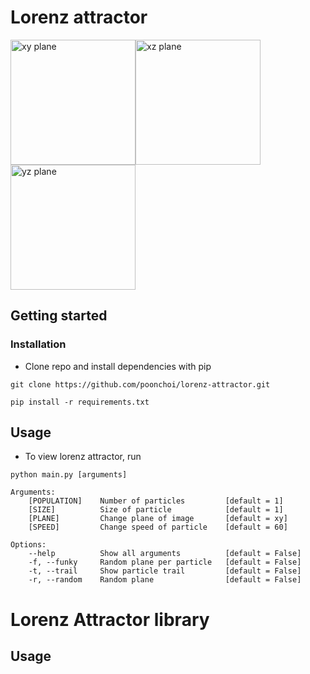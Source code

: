 # Lorenz attractor
<img src="https://i.ibb.co/F7QW7Tn/1.png" alt="xy plane" width=200 height=200><img src="https://i.ibb.co/0mbYDgH/1.png" alt="xz plane" width=200 height=200><img src="https://i.ibb.co/MDZPTmq/1.png" alt="yz plane" width=200 height=200>
## Getting started

### Installation
- Clone repo and install dependencies with pip
```
git clone https://github.com/poonchoi/lorenz-attractor.git
```
```
pip install -r requirements.txt
```
## Usage
- To view lorenz attractor, run
```
python main.py [arguments]
``` 
```
Arguments:
    [POPULATION]    Number of particles         [default = 1]
    [SIZE]          Size of particle            [default = 1]
    [PLANE]         Change plane of image       [default = xy]
    [SPEED]         Change speed of particle    [default = 60]

Options:
    --help          Show all arguments          [default = False]
    -f, --funky     Random plane per particle   [default = False]
    -t, --trail     Show particle trail         [default = False]
    -r, --random    Random plane                [default = False]
```
# Lorenz Attractor library
## Usage
```
```

